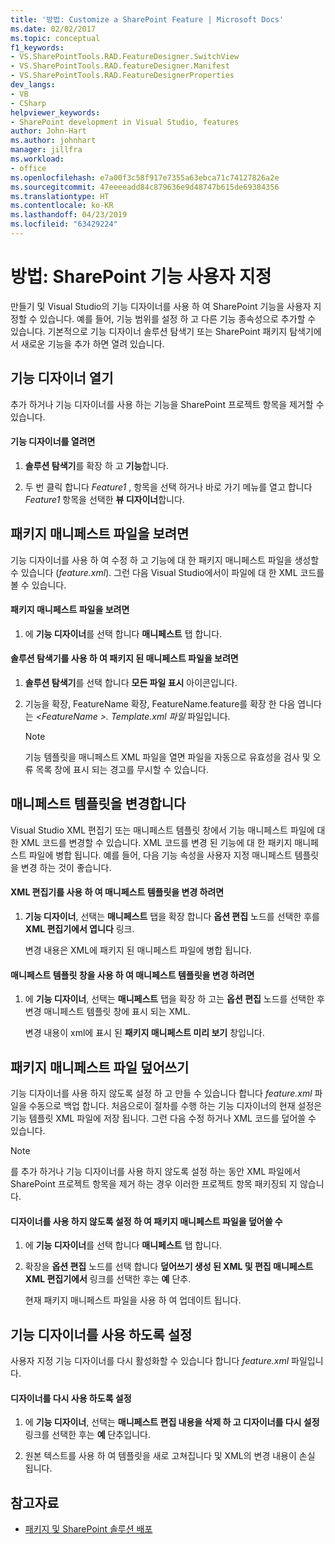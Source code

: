 ```yaml
---
title: '방법: Customize a SharePoint Feature | Microsoft Docs'
ms.date: 02/02/2017
ms.topic: conceptual
f1_keywords:
- VS.SharePointTools.RAD.FeatureDesigner.SwitchView
- VS.SharePointTools.RAD.featureDesigner.Manifest
- VS.SharePointTools.RAD.FeatureDesignerProperties
dev_langs:
- VB
- CSharp
helpviewer_keywords:
- SharePoint development in Visual Studio, features
author: John-Hart
ms.author: johnhart
manager: jillfra
ms.workload:
- office
ms.openlocfilehash: e7a00f3c58f917e7355a63ebca71c74127826a2e
ms.sourcegitcommit: 47eeeeadd84c879636e9d48747b615de69384356
ms.translationtype: HT
ms.contentlocale: ko-KR
ms.lasthandoff: 04/23/2019
ms.locfileid: "63429224"
---
```

# <a name="how-to-customize-a-sharepoint-feature"></a>방법: SharePoint 기능 사용자 지정
  만들기 및 Visual Studio의 기능 디자이너를 사용 하 여 SharePoint 기능을 사용자 지정할 수 있습니다. 예를 들어, 기능 범위를 설정 하 고 다른 기능 종속성으로 추가할 수 있습니다. 기본적으로 기능 디자이너 솔루션 탐색기 또는 SharePoint 패키지 탐색기에서 새로운 기능을 추가 하면 열려 있습니다.

## <a name="opening-the-feature-designer"></a>기능 디자이너 열기
 추가 하거나 기능 디자이너를 사용 하는 기능을 SharePoint 프로젝트 항목을 제거할 수 있습니다.

#### <a name="to-open-the-feature-designer"></a>기능 디자이너를 열려면

1. **솔루션 탐색기**를 확장 하 고 **기능**합니다.

2. 두 번 클릭 합니다 *Feature1* , 항목을 선택 하거나 바로 가기 메뉴를 열고 합니다 *Feature1* 항목을 선택한 **뷰 디자이너**합니다.

## <a name="view-the-packaged-manifest-file"></a>패키지 매니페스트 파일을 보려면
 기능 디자이너를 사용 하 여 수정 하 고 기능에 대 한 패키지 매니페스트 파일을 생성할 수 있습니다 (*feature.xml*). 그런 다음 Visual Studio에서이 파일에 대 한 XML 코드를 볼 수 있습니다.

#### <a name="to-view-the-packaged-manifest-file"></a>패키지 매니페스트 파일을 보려면

1. 에 **기능 디자이너**를 선택 합니다 **매니페스트** 탭 합니다.

#### <a name="to-view-the-packaged-manifest-file-by-using-solution-explorer"></a>솔루션 탐색기를 사용 하 여 패키지 된 매니페스트 파일을 보려면

1. **솔루션 탐색기**를 선택 합니다 **모든 파일 표시** 아이콘입니다.

2. 기능을 확장, FeatureName 확장, FeatureName.feature를 확장 한 다음 엽니다는  *\<FeatureName >. Template.xml 파일* 파일입니다.

    > [!NOTE]
    > 기능 템플릿을 매니페스트 XML 파일을 열면 파일을 자동으로 유효성을 검사 및 오류 목록 창에 표시 되는 경고를 무시할 수 있습니다.

## <a name="change-the-manifest-template"></a>매니페스트 템플릿을 변경합니다
 Visual Studio XML 편집기 또는 매니페스트 템플릿 창에서 기능 매니페스트 파일에 대 한 XML 코드를 변경할 수 있습니다. XML 코드를 변경 된 기능에 대 한 패키지 매니페스트 파일에 병합 됩니다. 예를 들어, 다음 기능 속성을 사용자 지정 매니페스트 템플릿을 변경 하는 것이 좋습니다.

#### <a name="to-change-the-manifest-template-by-using-the-xml-editor"></a>XML 편집기를 사용 하 여 매니페스트 템플릿을 변경 하려면

1. **기능 디자이너**, 선택는 **매니페스트** 탭을 확장 합니다 **옵션 편집** 노드를 선택한 후를 **XML 편집기에서 엽니다** 링크.

     변경 내용은 XML에 패키지 된 매니페스트 파일에 병합 됩니다.

#### <a name="to-change-the-manifest-template-by-using-the-manifest-template-pane"></a>매니페스트 템플릿 창을 사용 하 여 매니페스트 템플릿을 변경 하려면

1. 에 **기능 디자이너**, 선택는 **매니페스트** 탭을 확장 하 고는 **옵션 편집** 노드를 선택한 후 변경 매니페스트 템플릿 창에 표시 되는 XML.

     변경 내용이 xml에 표시 된 **패키지 매니페스트 미리 보기** 창입니다.

## <a name="overwrite-the-packaged-manifest-file"></a>패키지 매니페스트 파일 덮어쓰기
 기능 디자이너를 사용 하지 않도록 설정 하 고 만들 수 있습니다 합니다 *feature.xml* 파일을 수동으로 백업 합니다. 처음으로이 절차를 수행 하는 기능 디자이너의 현재 설정은 기능 템플릿 XML 파일에 저장 됩니다. 그런 다음 수정 하거나 XML 코드를 덮어쓸 수 있습니다.

> [!NOTE]
> 를 추가 하거나 기능 디자이너를 사용 하지 않도록 설정 하는 동안 XML 파일에서 SharePoint 프로젝트 항목을 제거 하는 경우 이러한 프로젝트 항목 패키징되 지 않습니다.

#### <a name="to-overwrite-packaged-manifest-file-by-disabling-the-designer"></a>디자이너를 사용 하지 않도록 설정 하 여 패키지 매니페스트 파일을 덮어쓸 수

1. 에 **기능 디자이너**를 선택 합니다 **매니페스트** 탭 합니다.

2. 확장을 **옵션 편집** 노드를 선택 합니다 **덮어쓰기 생성 된 XML 및 편집 매니페스트 XML 편집기에서** 링크를 선택한 후는 **예** 단추.

     현재 패키지 매니페스트 파일을 사용 하 여 업데이트 됩니다.

## <a name="enable-the-feature-designer"></a>기능 디자이너를 사용 하도록 설정
 사용자 지정 기능 디자이너를 다시 활성화할 수 있습니다 합니다 *feature.xml* 파일입니다.

#### <a name="to-re-enable-the-designer"></a>디자이너를 다시 사용 하도록 설정

1. 에 **기능 디자이너**, 선택는 **매니페스트 편집 내용을 삭제 하 고 디자이너를 다시 설정** 링크를 선택한 후는 **예** 단추입니다.

2. 원본 텍스트를 사용 하 여 템플릿을 새로 고쳐집니다 및 XML의 변경 내용이 손실 됩니다.

## <a name="see-also"></a>참고자료
- [패키지 및 SharePoint 솔루션 배포](../sharepoint/packaging-and-deploying-sharepoint-solutions.md)
